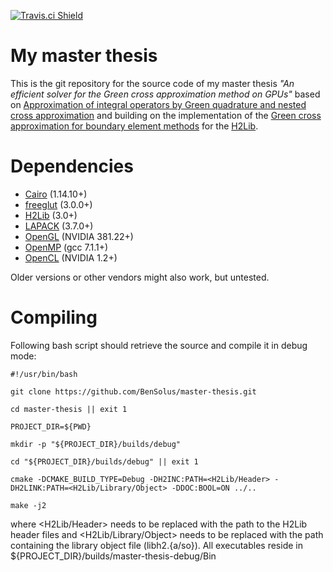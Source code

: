 [![Travis.ci Shield](https://img.shields.io/travis/BenSolus/master-thesis/master.svg?style=plastic&label=Linux)](https://travis-ci.org/BenSolus/master-thesis)

# My master thesis

This is the git repository for the source code of my master thesis *"An
efficient solver for the Green cross approximation method on GPUs"*
based on [Approximation of integral operators by Green quadrature and nested
cross approximation](https://link.springer.com/article/10.1007/s00211-015-0757-y) and
building on the implementation of the [Green cross approximation for boundary element methods](https://arxiv.org/abs/1510.07244) for the
[H2Lib](http://www.h2lib.org).

# Dependencies

*   [Cairo](https://cairographics.org/) (1.14.10+)
*   [freeglut](http://freeglut.sourceforge.net/) (3.0.0+)
*   [H2Lib](http://www.h2lib.org/) (3.0+)
*   [LAPACK](http://www.netlib.org/lapack/) (3.7.0+)
*   [OpenGL](https://www.opengl.org/) (NVIDIA 381.22+)
*   [OpenMP](http://www.openmp.org/) (gcc 7.1.1+)
*   [OpenCL](https://www.khronos.org/opencl/) (NVIDIA 1.2+)

Older versions or other vendors might also work, but untested.

# Compiling

Following bash script should retrieve the source and compile it in debug mode:

```shell
#!/usr/bin/bash

git clone https://github.com/BenSolus/master-thesis.git

cd master-thesis || exit 1

PROJECT_DIR=${PWD}

mkdir -p "${PROJECT_DIR}/builds/debug"

cd "${PROJECT_DIR}/builds/debug" || exit 1

cmake -DCMAKE_BUILD_TYPE=Debug -DH2INC:PATH=<H2Lib/Header> -DH2LINK:PATH=<H2Lib/Library/Object> -DDOC:BOOL=ON ../..

make -j2

```

where <H2Lib/Header> needs to be replaced with the path to the H2Lib header
files and <H2Lib/Library/Object> needs to be replaced with the path containing
the library object file (libh2.{a/so}). All executables reside in
${PROJECT_DIR}/builds/master-thesis-debug/Bin
